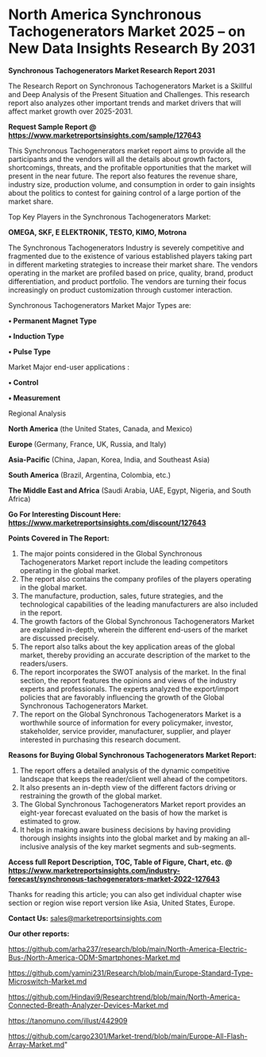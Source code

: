 # North America Synchronous Tachogenerators Market 2025 – on New Data Insights Research By 2031

<strong>Synchronous Tachogenerators Market Research Report 2031</strong>

The Research Report on Synchronous Tachogenerators Market is a Skillful and Deep Analysis of the Present Situation and Challenges. This research report also analyzes other important trends and market drivers that will affect market growth over 2025-2031.

<strong>Request Sample Report @ <a href=https://www.marketreportsinsights.com/sample/127643>https://www.marketreportsinsights.com/sample/127643</a></strong>

This Synchronous Tachogenerators market report aims to provide all the participants and the vendors will all the details about growth factors, shortcomings, threats, and the profitable opportunities that the market will present in the near future. The report also features the revenue share, industry size, production volume, and consumption in order to gain insights about the politics to contest for gaining control of a large portion of the market share.

Top Key Players in the Synchronous Tachogenerators Market:

<strong>OMEGA, SKF, E ELEKTRONIK, TESTO, KIMO, Motrona</strong>

The Synchronous Tachogenerators Industry is severely competitive and fragmented due to the existence of various established players taking part in different marketing strategies to increase their market share. The vendors operating in the market are profiled based on price, quality, brand, product differentiation, and product portfolio. The vendors are turning their focus increasingly on product customization through customer interaction.

Synchronous Tachogenerators Market Major Types are:

<strong>• Permanent Magnet Type

• Induction Type

• Pulse Type</strong>

Market Major end-user applications :

<strong>• Control

• Measurement</strong>

Regional Analysis

</u><strong><b>North America</b></strong> (the United States, Canada, and Mexico)

<strong><b>Europe </b></strong>(Germany, France, UK, Russia, and Italy)

<strong><b>Asia-Pacific</b></strong> (China, Japan, Korea, India, and Southeast Asia)

<strong><b>South America</b></strong> (Brazil, Argentina, Colombia, etc.)

<strong><b>The Middle East and Africa</b></strong> (Saudi Arabia, UAE, Egypt, Nigeria, and South Africa)

<strong>Go For Interesting Discount Here: <a href=https://www.marketreportsinsights.com/discount/127643>https://www.marketreportsinsights.com/discount/127643</a></strong>

<strong>Points Covered in The Report:</strong>
<ol>
  <li>The major points considered in the Global Synchronous Tachogenerators Market report include the leading competitors operating in the global market.</li>
  <li>The report also contains the company profiles of the players operating in the global market.</li>
  <li>The manufacture, production, sales, future strategies, and the technological capabilities of the leading manufacturers are also included in the report.</li>
  <li>The growth factors of the Global Synchronous Tachogenerators Market are explained in-depth, wherein the different end-users of the market are discussed precisely.</li>
  <li>The report also talks about the key application areas of the global market, thereby providing an accurate description of the market to the readers/users.</li>
  <li>The report incorporates the SWOT analysis of the market. In the final section, the report features the opinions and views of the industry experts and professionals. The experts analyzed the export/import policies that are favorably influencing the growth of the Global Synchronous Tachogenerators Market.</li>
  <li>The report on the Global Synchronous Tachogenerators Market is a worthwhile source of information for every policymaker, investor, stakeholder, service provider, manufacturer, supplier, and player interested in purchasing this research document.</li>
</ol>
<strong>Reasons for Buying Global Synchronous Tachogenerators Market Report:</strong>

<ol>
  <li>The report offers a detailed analysis of the dynamic competitive landscape that keeps the reader/client well ahead of the competitors.</li>
  <li>It also presents an in-depth view of the different factors driving or restraining the growth of the global market.</li>
  <li>The Global Synchronous Tachogenerators Market report provides an eight-year forecast evaluated on the basis of how the market is estimated to grow.</li>
  <li>It helps in making aware business decisions by having providing thorough insights insights into the global market and by making an all-inclusive analysis of the key market segments and sub-segments.</li>
</ol>
<strong>Access full Report Description, TOC, Table of Figure, Chart, etc. @ <a href=https://www.marketreportsinsights.com/industry-forecast/synchronous-tachogenerators-market-2022-127643>https://www.marketreportsinsights.com/industry-forecast/synchronous-tachogenerators-market-2022-127643</a></strong>


Thanks for reading this article; you can also get individual chapter wise section or region wise report version like Asia, United States, Europe.

<strong>Contact Us:</strong>
sales@marketreportsinsights.com

<strong>Our other reports:</strong>

<a href=https://github.com/arha237/research/blob/main/North-America-Electric-Bus-/North-America-ODM-Smartphones-Market.md>https://github.com/arha237/research/blob/main/North-America-Electric-Bus-/North-America-ODM-Smartphones-Market.md</a>

<a href=https://github.com/yamini231/Research/blob/main/Europe-Standard-Type-Microswitch-Market.md>https://github.com/yamini231/Research/blob/main/Europe-Standard-Type-Microswitch-Market.md</a>

<a href=https://github.com/Hindavi9/Researchtrend/blob/main/North-America-Connected-Breath-Analyzer-Devices-Market.md>https://github.com/Hindavi9/Researchtrend/blob/main/North-America-Connected-Breath-Analyzer-Devices-Market.md</a>

<a href=https://tanomuno.com/illust/442909>https://tanomuno.com/illust/442909</a>

<a href=https://github.com/cargo2301/Market-trend/blob/main/Europe-All-Flash-Array-Market.md>https://github.com/cargo2301/Market-trend/blob/main/Europe-All-Flash-Array-Market.md</a>"
